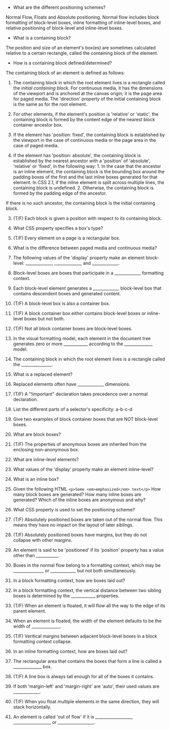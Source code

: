 - What are the different positioning schemes?

Normal Flow, Floats and Absolute positioning. Normal flow includes block formatting of block-level boxes, inline formatting of inline-level boxes, and relative positioning of block-level and inline-level boxes.

- What is a containing block?

The position and size of an element's box(es) are sometimes calculated relative to a certain rectangle, called the containing block of the element. 

- How is a containing block defined/determined?

The containing block of an element is defined as follows:

  1. The containing block in which the root element lives is a rectangle called the *initial containing block*. For continuous media, it has the dimensions of the viewport and is anchored at the canvas origin; it is the page area for paged media. The 'direction' property of the initial containing block is the same as for the root element.

  2. For other elements, if the element's position is 'relative' or 'static', the containing block is formed by the content edge of the nearest block container ancestor box.

  3. If the element has 'position: fixed', the containing block is established by the viewport in the case of continuous media or the page area in the case of paged media.

  4. If the element has 'position: absolute', the containing block is established by the nearest ancestor with a 'position' of 'absolute', 'relative' or 'fixed', in the following way:
    1. In the case that the ancestor is an inline element, the containing block is the bounding box around the padding boxes of the first and the last inline boxes generated for that element. In CSS 2.1, if the inline element is split across multiple lines, the containing block is undefined.
    2. Otherwise, the containing block is formed by the padding edge of the ancestor.

  If there is no such ancestor, the containing block is the initial containing block.

3. (T/F) Each block is given a position with respect to its containing block.

4. What CSS property specifies a box's type?

5. (T/F) Every element on a page is a rectangular box.

6. What is the difference between paged media and continuous media?

7. The following values of the 'display' property make an element block-level:
   _____________, _____________, and _____________.

8. Block-level boxes are boxes that participate in a _____________ formatting context.

9. Each block-level element generates a _____________ block-level box that contains
   descendent boxes and generated content.

10. (T/F) A block-level box is also a container box.

11. (T/F) A block container box either contains block-level boxes or inline-level boxes but not both.

12. (T/F) Not all block container boxes are block-level boxes.

13. In the visual formatting model, each element in the document tree generates zero or more ____________ according to the         ______________ model.

14. The containing block in which the root element lives is a rectangle called the _______________.

15. What is a replaced element?

16. Replaced elements often have _____________ dimensions.

17. (T/F) A "!important" declaration takes precedence over a normal declaration.

18. List the different parts of a selector's specificity: a-b-c-d

19. Give two examples of block container boxes that are NOT block-level boxes.

20. What are block boxes?

21. (T/F) The properties of anonymous boxes are inherited from the enclosing non-anonymous box.

22. What are inline-level elements?

23. What values of the 'display' property make an element inline-level?

24. What is an inline box?

25. Given the following HTML ```<p>Some <em>emphasized</em> text</p>``` How many block boxes are generated? How many inline boxes are generated? Which of the inline boxes are anonymous and why?

26. What CSS property is used to set the positioning scheme?

27. (T/F) Absolutely positioned boxes are taken out of the normal flow. This means they have no impact on the layout of later siblings.

28. (T/F) Absolutely positioned boxes have margins, but they do not collapse with other margins.

29. An element is said to be 'positioned' if its 'position' property has a value other than ___________.

30. Boxes in the normal flow belong to a formatting context, which may be _______________ or ____________, but not both simultaneously.

31. In a block formatting context, how are boxes laid out?

32. In a block formatting context, the vertical distance between two sibling boxes is determined by the ____________ properties.

33. (T/F) When an element is floated, it will flow all the way to the edge of its parent element.

34. When an element is floated, the width of the element defaults to be the width of ______________.

35. (T/F) Veritical margins between adjacent block-level boxes in a block formatting context collapse.

36. In an inline formatting context, how are boxes laid out?

37. The rectangular area that contains the boxes that form a line is called a ______________ box.

38. (T/F) A line box is always tall enough for all of the boxes it contains.

39. If both 'margin-left' and 'margin-right' are 'auto', their used values are _____________.

40. (T/F) When you float multiple elements in the same direction, they will stack horizontally.

41. An element is called 'out of flow' if it is __________________, __________________, or __________________.
